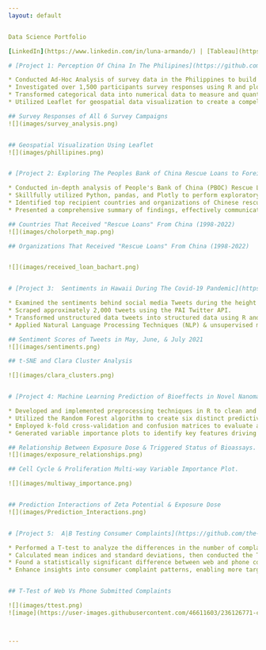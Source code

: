 ```yaml
---
layout: default


Data Science Portfolio 

[LinkedIn](https://www.linkedin.com/in/luna-armando/) | [Tableau](https://public.tableau.com/app/profile/armando.luna)

# [Project 1: Perception Of China In The Philipines](https://github.com/the-lunaverse/Survey_Analysis/blob/main/Perception%20of%20China.Rmd) 

* Conducted Ad-Hoc Analysis of survey data in the Philippines to build insight of the social climate towards China.
* Investigated over 1,500 participants survey responses using R and plotly. 
* Transformed categorical data into numerical data to measure and quantify the responses. 
* Utilized Leaflet for geospatial data visualization to create a compelling data-driven story.

## Survey Responses of All 6 Survey Campaigns 
![](images/survey_analysis.png)


## Geospatial Visualization Using Leaflet
![](images/phillipines.png)


# [Project 2: Exploring The Peoples Bank of China Rescue Loans to Foreign Nations (EDA)](https://github.com/the-lunaverse/PBOC-Rescue-Loans-Analysis/blob/main/Exploring%20PBOC%20Rescue%20Loans.ipynb) 

* Conducted in-depth analysis of People's Bank of China (PBOC) Rescue Loans dataset, extracting valuable insights into China's financial influence on low- and middle-income countries.
* Skillfully utilized Python, pandas, and Plotly to perform exploratory data analysis, data visualization, and to create choropleth maps and bar charts for better data comprehension.
* Identified top recipient countries and organizations of Chinese rescue loans, highlighting potential areas of financial influence and future policy implications.
* Presented a comprehensive summary of findings, effectively communicating data-driven insights and showcasing proficiency in both data analysis and visualization techniques.

## Countries That Received "Rescue Loans" From China (1998-2022) 
![](images/cholorpeth_map.png)

## Organizations That Received "Rescue Loans" From China (1998-2022)


![](images/received_loan_bachart.png)


# [Project 3:  Sentiments in Hawaii During The Covid-19 Pandemic](https://github.com/the-lunaverse/NLP/blob/main/NLP_Twitter_Analysis.R) 

* Examined the sentiments behind social media Tweets during the height of the Pandemic.
* Scraped approximately 2,000 tweets using the PAI Twitter API. 
* Transformed unstructured data tweets into structured data using R and Excel. 
* Applied Natural Language Processing Techniques (NLP) & unsupervised machine learning techniques, specifically t-SNE (t-distributed stochastic neighbor embedding) and CLARA (Clustering Large Applications) algorithms, to group similar words and analyze tweet content.

## Sentiment Scores of Tweets in May, June, & July 2021 
![](images/sentiments.png)

## t-SNE and Clara Cluster Analysis

![](images/clara_clusters.png)


# [Project 4: Machine Learning Prediction of Bioeffects in Novel Nanomaterials (Random Forest) ](https://github.com/NSF-ALL-SPICE-Alliance/AFRL/blob/main/random_forest_split_data.Rmd) 

* Developed and implemented preprocessing techniques in R to clean and prepare a transcriptomics dataset, resulting in the removal of missing values and conversion of response columns to factor data types for optimal model training.
* Utilized the Random Forest algorithm to create six distinct predictive models for cellular outcomes in response to nanoparticle exposure, effectively capturing the relationships between predictors and outcomes. 
* Employed k-fold cross-validation and confusion matrices to evaluate and validate the performance of each cellular outcome model, ensuring reliable and accurate predictions on unseen data.
* Generated variable importance plots to identify key features driving each cellular outcome prediction, enabling deeper insights into the most influential factors contributing to the cellular responses to nanoparticles.

## Relationship Between Exposure Dose & Triggered Status of Bioassays.
![](images/exposure_relationships.png)

## Cell Cycle & Proliferation Multi-way Variable Importance Plot.

![](images/multiway_importance.png)


## Prediction Interactions of Zeta Potential & Exposure Dose
![](images/Prediction_Interactions.png)


# [Project 5:  A|B Testing Consumer Complaints](https://github.com/the-lunaverse/A-B-Testing/blob/main/A%7CB%20Testing%20on%20Consumer%20Complaints.ipynb) 

* Performed a T-test to analyze the differences in the number of complaints submitted via web and phone and ANOVA Test to compare each State.
* Calculated mean indices and standard deviations, then conducted the T-test using Python's scipy library.
* Found a statistically significant difference between web and phone complaint submissions, and significant differences in submission methods across states.
* Enhance insights into consumer complaint patterns, enabling more targeted and effective responses to address consumer concerns and tailors’ response strategies based on regional preferences.


## T-Test of Web Vs Phone Submitted Complaints

![](images/ttest.png)
![image](https://user-images.githubusercontent.com/46611603/236126771-cfdb4d33-cf40-426a-abd6-94bdc6f6c797.png)



---
```



